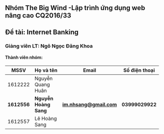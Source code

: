 ## Nhóm The Big Wind -Lập trình ứng dụng web nâng cao CQ2016/33 
## Đề tài: Internet Banking
### Giảng viên LT: Ngô Ngọc Đăng Khoa
#### Thành viên nhóm:
| MSSV | Họ và tên | Email | Số điện thoại |
|--- | --- | --- | --- |
| 1612222 | Nguyễn Quang Huân |  |  |
| **1612556** | **Nguyễn Hoàng Sang** | **im.nhsang@gmail.com** | **03999029922** |
| 1612557 | Lê Hoàng Sang |  |  |
